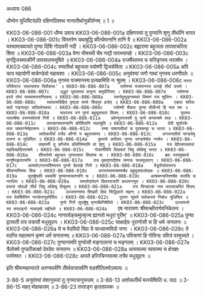 अध्यायः 086

धौम्येन युधिष्टिरंप्रति दक्षिणदिक्स्थ नानातीर्थानुकीर्तनम् ॥ 1 ॥

KK03-06-086-001	धौम्य उवाच 
KK03-06-086-001a	दक्षिणस्यां तु पुण्यानि शृणु तीर्थानि भारत ।
KK03-06-086-001c	विस्तरेण यथाबुद्धि कीर्त्यमानानि तानि वै ॥
KK03-06-086-002a	यस्यामाख्यायते पुण्या दिशि गोदावरी नदी ।
KK03-06-086-002c	बह्वारामा बहुजला तापसाचरिता शिवा ॥
KK03-06-086-003a	वेणा भीमरथी चैव नद्यौ पापभयापहे ।
KK03-06-086-003c	मृगद्विजसमाकीर्णे तापसालयभूषिते ॥
KK03-06-086-004a	राजर्षेस्तस्य च सरिन्नृगस्य भरतर्षभ ।
KK03-06-086-004c	रम्यतीर्था बहुजला पयोष्णी द्विजसेविता ॥
KK03-06-086-005a	अपि चात्र महायोगी मार्कण्डेयो महायशाः ।
KK03-06-086-005c	अनुवंश्यां जगौ गाथां नृगस्य धरणीपतेः ॥
KK03-06-086-006a	नृगस्य यजमानस्य प्रत्यक्षमिति नः श्रुतम् ।
KK03-06-086-006c	`मरुतः परिवेष्टारः सदस्याश्च दिवौकसः' ॥
KK03-06-086-007a	पयोष्ण्यां यजमानस्य वाराहे तीर्थ उत्तमे ।
KK03-06-086-007c	उद्धृतं भूतलस्थं वायुना समुदीरितम् ।
KK03-06-086-007e	पयोष्ण्या हरते तोयं पापमामरणान्तिकम् ॥
KK03-06-086-008a	स्वर्गादुत्तुङ्गममलं विषाणं यत्र शूलिनः ।
KK03-06-086-008c	स्वमात्मविहितं दृष्ट्वा मर्त्यः शिवपुरं व्रजेत् ॥
KK03-06-086-009a	एकतः सरितः सर्वा गङ्गाद्याः सलिलोच्चयाः ।
KK03-06-086-009c	पयोष्णी चैकतः पुण्या तीर्थेभ्यो हि मता मम ॥
KK03-06-086-010a	माठरस्य वनं पुण्यं बहुमूलफलं शिवम् ।
KK03-06-086-010c	यूपश्च भरतश्रेष्ठ वरुणस्रोतसे गिरौ ॥
KK03-06-086-011a	प्रवेण्युत्तरपार्श्वे तु पुण्ये कण्वाश्रमे तथा ।
KK03-06-086-011c	तापसानामरण्यानि कीर्तितानि यथाश्रुति ॥
KK03-06-086-012a	वेदी शूर्पारके तात जमदग्नेर्महात्मनः ।
KK03-06-086-012c	रम्या पाषाणतीर्था च पुरश्चन्द्रा च भारत ॥
KK03-06-086-013a	अशोकतीर्थं तत्रैव कौन्ते य बहुलाश्रमम् ।
KK03-06-086-013c	अगस्त्यतीर्थं पाण्ड्येषु वारुणं च युधिष्ठिर ॥
KK03-06-086-014a	कुमार्यः कथिताः पुण्याः पाण्ड्येष्वेव नरर्षभ ।
KK03-06-086-014c	ताम्रपर्णी तु कौन्तेय कीर्तयिष्यामि तां शृणु ॥
KK03-06-086-015a	यत्र देवैस्तपस्तप्तं महदिच्छद्भिराश्रमे ।
KK03-06-086-015c	गोकर्णमिति विख्यातं त्रिषु लोकेषु भारत ॥
KK03-06-086-016a	शीततोयो बहुजलः पुण्यस्तात शिवश्च सः ।
KK03-06-086-016c	ह्रदः परमदुष्प्रापो मानुषैरकृतात्मभिः ॥
KK03-06-086-017a	तत्र वृक्षतृणाद्यैश्च सम्पन्नः फलमूलवान् ।
KK03-06-086-017c	आश्रमोऽगस्त्यशिष्यस्य पुण्यो देवसहे गिरौ ॥
KK03-06-086-018a	वैडूर्यपर्वतस्तत्र श्रीमान्मणिमयः शिवः ।
KK03-06-086-018c	अगस्त्यस्याश्रमश्चैव बहुमूलफलोदकः ॥
KK03-06-086-019a	सुराष्ट्रेष्वपि वक्ष्यामि पुण्यान्यायतनानि च ।
KK03-06-086-019c	आश्रमान्सरितश्चैव सरांसि च नराधिप ॥
KK03-06-086-020a	चमसोद्भेदनं विप्रास्तत्रापि कथयन्त्युत ।
KK03-06-086-020c	प्रभासं चोदधौ तीर्थं त्रिषु लोकेषु विश्रुतम् ॥
KK03-06-086-021a	तत्र पिण्डारकं नाम तापसाचरितं शिवम् ।
KK03-06-086-021c	उज्जयन्तश्च शिखरी क्षिप्रं सिद्धिकरो महान् ॥
KK03-06-086-022a	तत्र देवर्षिवीरेण नारदेनानुकीर्तितः ।
KK03-06-086-022c	पुराणः श्रूयते श्लोकस्तं निबोध युधिष्ठिर ॥
KK03-06-086-023a	पुण्ये गिरौ सुराष्ट्रेषु मृगपक्षिनिषेविते ।
KK03-06-086-023c	उज्जयन्ते स्म तप्ताङ्गो नाकपृष्ठे महीयते ॥
KK03-06-086-024a	`एष नारायणः श्रीमान्क्षीरार्णवनिकेतनः ।
KK03-06-086-024c	नागपर्यङ्कमुत्सृज्य ह्यागतो मधुरां पुरीम्' ॥
KK03-06-086-025a	पुण्या द्वारवती तत्र यत्रासौ मधुसूदनः ।
KK03-06-086-025c	साक्षाद्देवः पुराणोसौ स हि धर्मः सनातनः ॥
KK03-06-086-026a	ये च वेदविदो विप्रा ये चाध्यात्मविदो जनाः ।
KK03-06-086-026c	ते वदन्ति महात्मानं कृष्णं धर्मं सनातनम् ॥
KK03-06-086-027a	पवित्राणां हि गोविन्दः पवित्रं परमुच्यते ।
KK03-06-086-027c	पुण्यानामपि पुण्योसौ मङ्गालानां च मङ्गलम् ।
KK03-06-086-027e	त्रैलोक्ये पुण्डरीकाक्षो देवदेवः सनातनः ॥
KK03-06-086-028a	अव्ययात्मा व्ययात्मा च क्षेत्रज्ञः परमेश्वरः ।
KK03-06-086-028c	आस्ते हरिरचिन्त्यात्मा तत्रैव मधुसूदनः ॥

इति श्रीमन्महाभारते अरण्यपर्वणि तीर्थयात्रापर्वणि षडशीतितमोऽष्यायः ॥

3-86-5 अनुवंश्यां वंशानूरूपां तु नृगमात्रानुरूपाम् ॥ 3-86-13 अशोकतीर्थं मत्स्येष्विति ध. पाठः ॥ 3-86-15 महत् मोक्षफलम् ॥ 3-86-23 तप्ताङ्ग कृततपस्कः ॥
